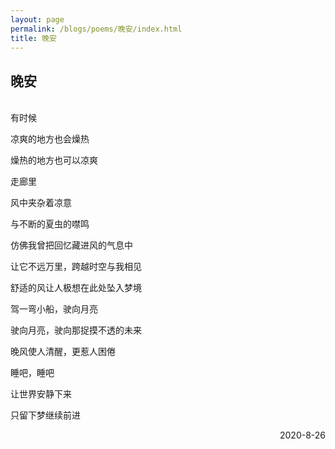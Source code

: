 ```yaml
---
layout: page
permalink: /blogs/poems/晚安/index.html
title: 晚安
---
```


## 晚安
<br>
有时候

凉爽的地方也会燥热

燥热的地方也可以凉爽

走廊里

风中夹杂着凉意

与不断的夏虫的噤鸣

仿佛我曾把回忆藏进风的气息中

让它不远万里，跨越时空与我相见

舒适的风让人极想在此处坠入梦境

驾一弯小船，驶向月亮

驶向月亮，驶向那捉摸不透的未来

晚风使人清醒，更惹人困倦

睡吧，睡吧

让世界安静下来

只留下梦继续前进

<p align="right">2020-8-26</p>
